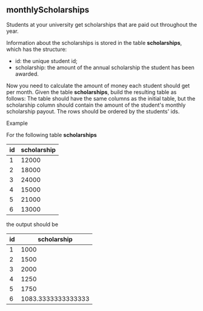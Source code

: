 ## monthlyScholarships

Students at your university get scholarships that are paid out throughout the year.

Information about the scholarships is stored in the table **scholarships**, which has the structure:

- id: the unique student id;
- scholarship: the amount of the annual scholarship the student has been awarded.

Now you need to calculate the amount of money each student should get per month. Given the table **scholarships**, build the resulting table as follows: The table should have the same columns as the initial table, but the scholarship column should contain the amount of the student's monthly scholarship payout. The rows should be ordered by the students' ids.

Example

For the following table **scholarships**

| id | scholarship |
|---|---|
| 1 | 12000 |
| 2 | 18000 |
| 3 | 24000 |
| 4 | 15000 |
| 5 | 21000 |
| 6 | 13000 |

the output should be

| id | scholarship |
|---|---|
| 1 | 1000 |
| 2 | 1500 |
| 3 | 2000 |
| 4 | 1250 |
| 5 | 1750 |
| 6 | 1083.3333333333333 |

